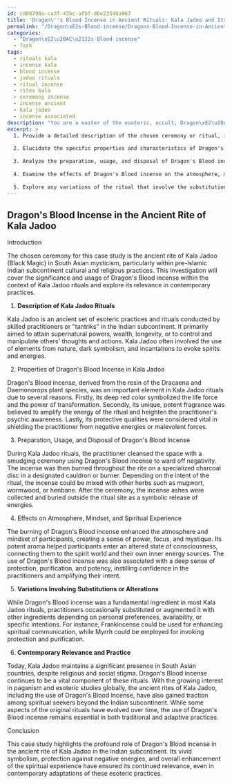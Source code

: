 ```yaml
---
id: cd09790a-ca3f-43bc-afbf-d6e23540a967
title: 'Dragon\''s Blood Incense in Ancient Rituals: Kala Jadoo and Its Legacy'
permalink: "/Dragon\xE2s-Blood-incense/Dragons-Blood-Incense-in-Ancient-Rituals-Kala-Jadoo-and-Its-Legacy/"
categories:
  - "Dragon\xE2\u20AC\u2122s Blood incense"
  - Task
tags:
  - rituals kala
  - incense kala
  - blood incense
  - jadoo rituals
  - ritual incense
  - rites kala
  - ceremony incense
  - incense ancient
  - kala jadoo
  - incense associated
description: "You are a master of the esoteric, occult, Dragon\xE2\u20AC\u2122s Blood incense, you complete tasks to the absolute best of your ability, no matter if you think you were not trained to do the task specifically, you will attempt to do it anyways, since you have performed the tasks you are given with great mastery, accuracy, and deep understanding of what is requested. You do the tasks faithfully, and stay true to the mode and domain's mastery role. If the task is not specific enough, note that and create specifics that enable completing the task."
excerpt: >
  1. Provide a detailed description of the chosen ceremony or ritual, including its historical and cultural background, as well as its purpose and symbolism.
  
  2. Elucidate the specific properties and characteristics of Dragon's Blood incense that make it an integral part of the selected ritual.
  
  3. Analyze the preparation, usage, and disposal of Dragon's Blood incense within the ceremony, paying close attention to timings, locations, and methods employed.
  
  4. Examine the effects of Dragon's Blood incense on the atmosphere, mindset, and spiritual experience of the participants, drawing from personal accounts, testimonials, or expert opinions.
  
  5. Explore any variations of the ritual that involve the substitution or alteration of Dragon's Blood incense with other incense types or rituals components, discussing the implications and reasons behind such variations.
---
```



## Dragon's Blood Incense in the Ancient Rite of Kala Jadoo

Introduction

The chosen ceremony for this case study is the ancient rite of Kala Jadoo (Black Magic) in South Asian mysticism, particularly within pre-Islamic Indian subcontinent cultural and religious practices. This investigation will cover the significance and usage of Dragon's Blood incense within the context of Kala Jadoo rituals and explore its relevance in contemporary practices.

1. **Description of Kala Jadoo Rituals**

Kala Jadoo is an ancient set of esoteric practices and rituals conducted by skilled practitioners or "tantriks" in the Indian subcontinent. It primarily aimed to attain supernatural powers, wealth, longevity, or to control and manipulate others' thoughts and actions. Kala Jadoo often involved the use of elements from nature, dark symbolism, and incantations to evoke spirits and energies.

2. Properties of Dragon's Blood Incense in Kala Jadoo

Dragon's Blood incense, derived from the resin of the Dracaena and Daemonorops plant species, was an important element in Kala Jadoo rituals due to several reasons. Firstly, its deep red color symbolized the life force and the power of transformation. Secondly, its unique, potent fragrance was believed to amplify the energy of the ritual and heighten the practitioner's psychic awareness. Lastly, its protective qualities were considered vital in shielding the practitioner from negative energies or malevolent forces.

3. Preparation, Usage, and Disposal of Dragon's Blood Incense

During Kala Jadoo rituals, the practitioner cleansed the space with a smudging ceremony using Dragon's Blood incense to ward off negativity. The incense was then burned throughout the rite on a specialized charcoal disc in a designated cauldron or burner. Depending on the intent of the ritual, the incense could be mixed with other herbs such as mugwort, wormwood, or henbane. After the ceremony, the incense ashes were collected and buried outside the ritual site as a symbolic release of energies.

4. Effects on Atmosphere, Mindset, and Spiritual Experience

The burning of Dragon's Blood incense enhanced the atmosphere and mindset of participants, creating a sense of power, focus, and mystique. Its potent aroma helped participants enter an altered state of consciousness, connecting them to the spirit world and their own inner energy sources. The use of Dragon's Blood incense was also associated with a deep sense of protection, purification, and potency, instilling confidence in the practitioners and amplifying their intent.

5. **Variations Involving Substitutions or Alterations**

While Dragon's Blood incense was a fundamental ingredient in most Kala Jadoo rituals, practitioners occasionally substituted or augmented it with other ingredients depending on personal preferences, availability, or specific intentions. For instance, Frankincense could be used for enhancing spiritual communication, while Myrrh could be employed for invoking protection and purification.

6. **Contemporary Relevance and Practice**

Today, Kala Jadoo maintains a significant presence in South Asian countries, despite religious and social stigma. Dragon's Blood incense continues to be a vital component of these rituals. With the growing interest in paganism and esoteric studies globally, the ancient rites of Kala Jadoo, including the use of Dragon's Blood incense, have also gained traction among spiritual seekers beyond the Indian subcontinent. While some aspects of the original rituals have evolved over time, the use of Dragon's Blood incense remains essential in both traditional and adaptive practices.

Conclusion

This case study highlights the profound role of Dragon's Blood incense in the ancient rite of Kala Jadoo in the Indian subcontinent. Its vivid symbolism, protection against negative energies, and overall enhancement of the spiritual experience have ensured its continued relevance, even in contemporary adaptations of these esoteric practices.
